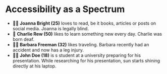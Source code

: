 # Accessibility as a Spectrum
- 👩‍💻 **Joanna Bright (25)** loves to read, be it books, articles or posts on social media. Joanna is legally blind. 
- 🙎‍ **Charlie Rew (50)** likes to learn something new every day. Charlie was born deaf.  
- 👩‍🦰 **Barbara Freeman (32)** likes traveling. Barbara recently had an accident and now has a leg injury.
- 👨‍🎓 **John Doe (18)** is s student at a university preparing for his presentation. While researching for his presentation, sun starts shining directly at his laptop. 


<!--
4 User Personas
2: permanent, 1 temporary, 1 situational
Web: WCAG 2.1 AA
storyblok is trying to be more accessible
-->
